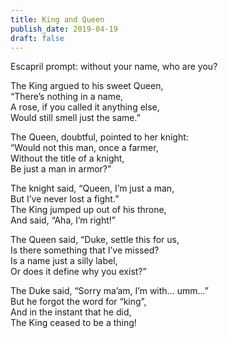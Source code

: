 ```yaml
---
title: King and Queen
publish_date: 2019-04-19
draft: false
---
```


Escapril prompt: without your name, who are you?

The King argued to his sweet Queen,  
“There’s nothing in a name,  
A rose, if you called it anything else,  
Would still smell just the same.”  

The Queen, doubtful, pointed to her knight:  
“Would not this man, once a farmer,  
Without the title of a knight,  
Be just a man in armor?”  

The knight said, “Queen, I’m just a man,  
But I’ve never lost a fight.”  
The King jumped up out of his throne,  
And said, “Aha, I’m right!”  

The Queen said, “Duke, settle this for us,  
Is there something that I’ve missed?  
Is a name just a silly label,  
Or does it define why you exist?”  

The Duke said, “Sorry ma’am, I’m with... umm...”  
But he forgot the word for “king”,  
And in the instant that he did,  
The King ceased to be a thing!  
